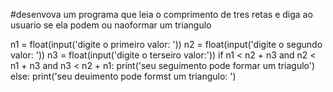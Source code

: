 #desenvova um programa que leia o comprimento de tres retas e diga ao usuario se ela podem ou naoformar um triangulo               

n1 = float(input('digite o primeiro valor: '))
n2 = float(input('digite o segundo valor: '))
n3 = float(input('digite o terseiro valor:'))
if n1 < n2 + n3 and n2 < n1 + n3 and n3 < n2 + n1:
    print('seu seguimento pode formar um triagulo')
else:
    print('seu deuimento pode formst um triangulo: ')
